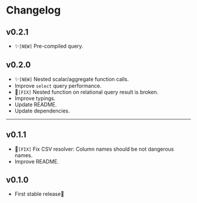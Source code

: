 # Changelog

## v0.2.1

* ✨`[NEW]` Pre-compiled query.


## v0.2.0

* ✨`[NEW]` Nested scalar/aggregate function calls.
* Improve `select` query performance.
* 🐞`[FIX]` Nested function on relational query result is broken.
* Improve typings.
* Update README.
* Update dependencies.


---

## v0.1.1

* 🐞`[FIX]` Fix CSV resolver: Column names should be not dangerous names.
* Improve README.


## v0.1.0

* First stable release🎉

